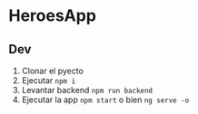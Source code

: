 # HeroesApp

## Dev

1. Clonar el pyecto
2. Ejecutar ```npm i```
3. Levantar backend ```npm run backend```
4. Ejecutar la app ```npm start``` o bien ```ng serve -o```
